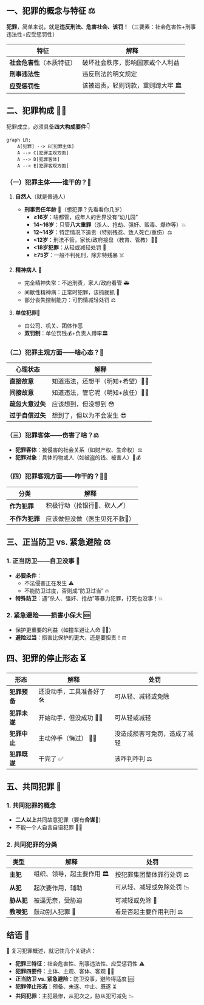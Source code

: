 
## 一、犯罪的概念与特征 ⚖️

**犯罪**，简单来说，就是**违反刑法、危害社会、该罚！**（三要素：社会危害性+刑事违法性+应受惩罚性）

| 特征 | 解释 |
|------|------|
| **社会危害性**（本质特征） | 破坏社会秩序，影响国家或个人利益 |
| **刑事违法性** | 违反刑法的明文规定 |
| **应受惩罚性** | 该被追责，轻则罚款，重则蹲大牢 🏛️ |

## 二、犯罪构成 🕵️‍♂️

犯罪成立，必须具备**四大构成要件**👇

```mermaid
graph LR;
    A[犯罪] --> B[犯罪主体]
    A --> C[犯罪主观方面]
    A --> D[犯罪客体]
    A --> E[犯罪客观方面]
```

### （一）犯罪主体——谁干的？👤

1. **自然人**（就是普通人）
    - **刑事责任年龄** 📅（想犯罪？先看看你几岁）
      - **≥16岁**：啥都管，成年人的世界没有“幼儿园”
      - **14~16岁**：只管**八大重罪**（杀人、抢劫、强奸、贩毒、爆炸等）💥
      - **12~14岁**：特定情况下追责（特别残忍、致人死亡/重伤）⚖️
      - **<12岁**：刑法不管，家长/政府接盘（教育、管教）👨‍🏫
      - **<18岁犯罪**：从轻或减轻处罚 🏥
      - **≥75岁**：一般不判死刑，除非特残暴 ☠️

2. **精神病人** 🏥
    - 完全精神失常：不追刑责，家人/政府看管 🚑
    - 间歇性精神病：正常时犯罪，该抓就抓 🚨
    - 部分丧失控制能力：可酌情减轻处罚 ⚖️

3. **单位犯罪**🏢
    - 由公司、机关、团体作恶
    - **双罚制**：单位罚钱💰+负责人蹲牢🏛️

### （二）犯罪主观方面——啥心态？🧠

| 心理状态 | 解释 |
|---------|------|
| **直接故意** | 知道违法，还想干（明知+希望）🤔✅ |
| **间接故意** | 知道违法，管它呢（明知+放任）🤷‍♂️ |
| **疏忽大意过失** | 应该想到，但没想到 😳 |
| **过于自信过失** | 想到了，但以为不会发生 😎 |

### （三）犯罪客体——伤害了啥？⚖️

- **犯罪客体**：被侵害的社会关系（如财产权、生命权）⚖️
- **犯罪对象**：具体的物或人（如被盗的钱、被害人）👤💰

### （四）犯罪客观方面——咋干的？🕵️‍♂️

| 分类 | 解释 |
|------|------|
| **作为犯罪** | 积极行动（抢银行🏦、砍人🗡️） |
| **不作为犯罪** | 应该做但没做（医生见死不救🏥） |

## 三、正当防卫 vs. 紧急避险 ⚖️

### 1. 正当防卫——自卫没事 🥋

- **必要条件**：
  - 不法侵害正在发生 ⚠️
  - 不能防卫过度，否则成“防卫过当” 🔥
- **特殊防卫**：遇“杀人、强奸、抢劫”等暴力犯罪，打死也没事！💥

### 2. 紧急避险——损害小保大 🆘

- 保护更重要的利益（如撞车避让人命 🚗💨）
- **避险过当**：损害比保护的更大，还是要担责！⚖️

## 四、犯罪的停止形态 ⏳

| 形态 | 解释 | 处罚 |
|------|------|------|
| **犯罪预备** | 还没动手，工具准备好了 🛠️ | 可从轻、减轻或免除 |
| **犯罪未遂** | 开始动手，但没成功 🔪❌ | 可从轻或减轻 |
| **犯罪中止** | 主动停手（悔过） 🙅‍♂️ | 没造成损害可免罚，造成了减轻 |
| **犯罪既遂** | 干完了 ✅ | 该咋判咋判 ⚖️ |

## 五、共同犯罪 👥

### 1. 共同犯罪的概念

- **二人以上**共同故意犯罪（要有**合谋**🤝）
- 不能一个人自言自语犯罪 🙅‍♂️

### 2. 共同犯罪的分类

| 类型 | 解释 | 处罚 |
|------|------|------|
| **主犯** | 组织、领导，起主要作用 🏛️ | 按犯罪集团整体罪行处罚 ⚖️ |
| **从犯** | 起次要作用，辅助 | 可从轻、减轻或免除处罚 📉 |
| **胁从犯** | 被逼无奈，受胁迫 | 可减轻或免除 🔄 |
| **教唆犯** | 鼓动别人犯罪 📢 | 看是否起主要作用判刑 ⚖️ |

## 结语 🎯

📌 复习犯罪概述，就记住几个关键点：

- **犯罪三特征**：社会危害性、刑事违法性、应受惩罚性 ⚠️
- **犯罪四要件**：主体、主观、客体、客观 🕵️‍♂️
- **正当防卫 vs. 紧急避险**：防卫没事，避险得适度 🆘
- **犯罪停止形态**：预备、未遂、中止、既遂 ⏳
- **共同犯罪**：主犯最惨，从犯次之，胁从犯可减免 📉



